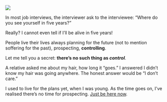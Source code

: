 ![](//cacilhas.info/img/lamp.png)

In most job interviews, the interviewer ask to the interviewee: “Where do you see yourself in five years?”

Really? I cannot even tell if I’ll be alive in five years!

People live their lives always planning for the future (not to mention soffering for the past), prospecting, **controlling**.

Let me tell you a secret: **there’s no such thing as _control_**.

A relative asked me about my hair, how long it “goes.” I answered I didn’t know my hair was going anywhere. The honest answer would be “I don’t care.”

I used to live for the plans yet, when I was young. As the time goes on, I’ve realised there’s no time for prospecting. [Just be here now](https://www.youtube.com/watch?v=0kQWAqjFJS0).
